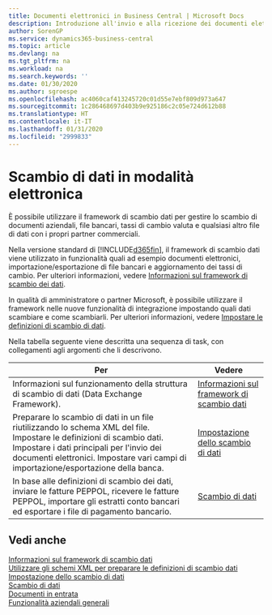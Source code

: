 ```yaml
---
title: Documenti elettronici in Business Central | Microsoft Docs
description: Introduzione all'invio e alla ricezione dei documenti elettronici in Business Central.
author: SorenGP
ms.service: dynamics365-business-central
ms.topic: article
ms.devlang: na
ms.tgt_pltfrm: na
ms.workload: na
ms.search.keywords: ''
ms.date: 01/30/2020
ms.author: sgroespe
ms.openlocfilehash: ac4060caf413245720c01d55e7ebf809d973a647
ms.sourcegitcommit: 1c286468697d403b9e925186c2c05e724d612b88
ms.translationtype: HT
ms.contentlocale: it-IT
ms.lasthandoff: 01/31/2020
ms.locfileid: "2999833"
---
```

# <a name="exchanging-data-electronically"></a>Scambio di dati in modalità elettronica
È possibile utilizzare il framework di scambio dati per gestire lo scambio di documenti aziendali, file bancari, tassi di cambio valuta e qualsiasi altro file di dati con i propri partner commerciali.

Nella versione standard di [!INCLUDE[d365fin](includes/d365fin_md.md)], il framework di scambio dati viene utilizzato in funzionalità quali ad esempio documenti elettronici, importazione/esportazione di file bancari e aggiornamento dei tassi di cambio. Per ulteriori informazioni, vedere [Informazioni sul framework di scambio dei dati](across-about-the-data-exchange-framework.md).

In qualità di amministratore o partner Microsoft, è possibile utilizzare il framework nelle nuove funzionalità di integrazione impostando quali dati scambiare e come scambiarli. Per ulteriori informazioni, vedere [Impostare le definizioni di scambio di dati](across-how-to-set-up-data-exchange-definitions.md).

Nella tabella seguente viene descritta una sequenza di task, con collegamenti agli argomenti che li descrivono.  

|Per|Vedere|  
|--------|---------|  
|Informazioni sul funzionamento della struttura di scambio di dati (Data Exchange Framework).|[Informazioni sul framework di scambio dati](across-about-the-data-exchange-framework.md)|  
|Preparare lo scambio di dati in un file riutilizzando lo schema XML del file. Impostare le definizioni di scambio dati. Impostare i dati principali per l'invio dei documenti elettronici. Impostare vari campi di importazione/esportazione della banca.|[Impostazione dello scambio di dati](across-set-up-data-exchange.md)|  
|In base alle definizioni di scambio dei dati, inviare le fatture PEPPOL, ricevere le fatture PEPPOL, importare gli estratti conto bancari ed esportare i file di pagamento bancario.|[Scambio di dati](across-exchange-data.md)|  

## <a name="see-also"></a>Vedi anche  
[Informazioni sul framework di scambio dati](across-about-the-data-exchange-framework.md)  
[Utilizzare gli schemi XML per preparare le definizioni di scambio dati](across-how-to-use-xml-schemas-to-prepare-data-exchange-definitions.md)  
[Impostazione dello scambio di dati](across-set-up-data-exchange.md)  
[Scambio di dati](across-exchange-data.md)  
[Documenti in entrata](across-income-documents.md)  
[Funzionalità aziendali generali](ui-across-business-areas.md)
